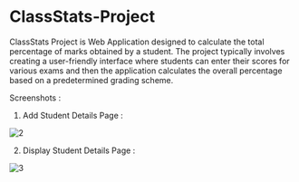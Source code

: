 # ClassStats-Project
ClassStats Project is  Web Application designed to calculate the total percentage of marks obtained by a student.
The project typically involves creating a user-friendly interface where students can enter their scores for various exams  and then the application calculates the overall percentage based on a predetermined grading scheme.

Screenshots :

1. Add Student Details Page : 

![2](https://user-images.githubusercontent.com/122655109/233639126-cff7cf8a-7997-4b41-b994-b500cb764e61.jpg)

2. Display Student Details Page :

![3](https://user-images.githubusercontent.com/122655109/233677113-ee943cb5-e91e-4dbe-a0ae-4530722ee78f.jpg)

